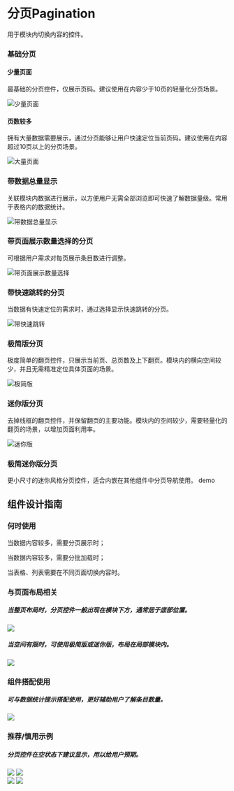# 分页Pagination

用于模块内切换内容的控件。




### 基础分页

#### 少量页面
最基础的分页控件，仅展示页码。建议使用在内容少于10页的轻量化分页场景。

![少量页面](https://tdesign.gtimg.com/site/design/images/少量页面-1822689.jpg)


#### 页数较多
拥有大量数据需要展示，通过分页能够让用户快速定位当前页码。建议使用在内容超过10页以上的分页场景。

![大量页面](https://tdesign.gtimg.com/site/design/images/大量页面-1822697.jpg)

### 带数据总量显示
关联模块内数据进行展示，以方便用户无需全部浏览即可快速了解数据量级。常用于表格内的数据统计。


![带数据总量显示](https://tdesign.gtimg.com/site/design/images/带数据总量显示-1822709.jpg)



### 带页面展示数量选择的分页
可根据用户需求对每页展示条目数进行调整。

![带页面展示数量选择](https://tdesign.gtimg.com/site/design/images/带页面展示数量选择-1822720.jpg)

### 带快速跳转的分页
当数据有快速定位的需求时，通过选择显示快速跳转的分页。


![带快速跳转](https://tdesign.gtimg.com/site/design/images/带快速跳转-1822739.jpg)

### 极简版分页
极度简单的翻页控件，只展示当前页、总页数及上下翻页。模块内的横向空间较少，并且无需精准定位具体页面的场景。

![极简版](https://tdesign.gtimg.com/site/design/images/极简版-1822748.jpg)

### 迷你版分页
去掉线框的翻页控件，并保留翻页的主要功能。模块内的空间较少，需要轻量化的翻页的场景，以增加页面利用率。

![迷你版](https://tdesign.gtimg.com/site/design/images/迷你版-1822762.jpg)

### 极简迷你版分页
更小尺寸的迷你风格分页控件，适合内嵌在其他组件中分页导航使用。
demo


## 组件设计指南


### 何时使用

当数据内容较多，需要分页展示时；

当数据内容较多，需要分批加载时；

当表格、列表需要在不同页面切换内容时。

### 与页面布局相关

##### 当整页布局时，分页控件一般出现在模块下方，通常居于底部位置。

<div class="legend">
  <div class="item">
    <img src="https://oteam-tdesign-1258344706.cos.ap-guangzhou.myqcloud.com/site/design/pagination-2@2x.png"/>
  </div>

  <div class="item"></div>
</div>


##### 当空间有限时，可使用极简版或迷你版，布局在局部模块内。

<div class="legend">
  <div class="item">
    <img src="https://oteam-tdesign-1258344706.cos.ap-guangzhou.myqcloud.com/site/design/pagination-1@2x.png"/>
  </div>

  <div class="item"></div>
</div>


### 组件搭配使用

##### 可与数据统计提示搭配使用，更好辅助用户了解条目数量。

<div class="legend">
  <div class="item">
    <img src="https://oteam-tdesign-1258344706.cos.ap-guangzhou.myqcloud.com/site/design/pagination-3@2x.png" />
  </div>

  <div class="item"></div>
</div>


### 推荐/慎用示例

##### 分页控件在空状态下建议显示，用以给用户预期。

<div class="legend">
  <div class="item">
    <img src="https://oteam-tdesign-1258344706.cos.ap-guangzhou.myqcloud.com/site/design/%E5%88%86%E9%A1%B5--------%E6%8E%A8%E8%8D%901@2x.png"/>
    <img class="tag" src="https://oteam-tdesign-1258344706.cos.ap-guangzhou.myqcloud.com/site/doc/good.png" />
  </div>

  <div class="item">
    <img src="https://oteam-tdesign-1258344706.cos.ap-guangzhou.myqcloud.com/site/design/pagination-5@2x.png"/>
    <img class="tag" src="https://oteam-tdesign-1258344706.cos.ap-guangzhou.myqcloud.com/site/doc/bad.png" />
  </div>
</div>
